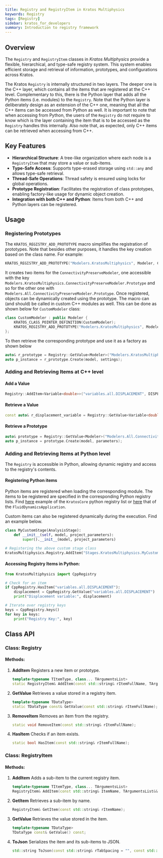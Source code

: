 ```yaml
---
title: Registry and RegistryItem in Kratos Multiphysics
keywords: Registry
tags: [Registry]
sidebar: kratos_for_developers
summary: Introduction to registry framework
---
```


## Overview

The `Registry` and `RegistryItem` classes in *Kratos Multiphysics* provide a flexible, hierarchical, and type-safe registry system. This system enables efficient storage and retrieval of information, prototypes, and configurations across Kratos.

The Kratos `Registry` is internally structured in two layers. The deeper one is the C++ layer, which contains all the items that are registered at the C++ level. Complementary to this, there is the Python layer that adds all the Python items (i.e. modules) to the `Registry`. Note that the Python layer is deliberately design as an extension of the C++ one, meaning that all the C++ items can be accessed from Python as well. It is important to note that when accessing from Python, the users of the `Registry` do not require to know which is the layer containing the item that is to be accessed as the `Registry` handles this internally. Also note that, as expected, only C++ items can be retrieved when accessing from C++.

## Key Features

- **Hierarchical Structure**: A tree-like organization where each node is a `RegistryItem` that may store a value or sub-items.
- **Type-Safe Access**: Supports type-erased storage using `std::any` and allows type-safe retrieval.
- **Thread-Safe Operations**: Thread safety is ensured using locks for global operations.
- **Prototype Registration**: Facilitates the registration of class prototypes, enabling factory-like usage for dynamic object creation.
- **Integration with both C++ and Python**: Items from both C++ and Python layers can be registered.

## Usage

### **Registering Prototypes**

The `KRATOS_REGISTRY_ADD_PROTOTYPE` macro simplifies the registration of prototypes. Note that besides other purposes, it handles the key creation based on the class name. For example:

```cpp
KRATOS_REGISTRY_ADD_PROTOTYPE("Modelers.KratosMultiphysics", Modeler, ConnectivityPreserveModeler)
```

It creates two items for the `ConnectivityPreserveModeler`, one accessible with the key `Modelers.KratosMultiphysics.ConnectivityPreserveModeler.Prototype` and so for the other one with `Modelers.All.ConnectivityPreserveModeler.Prototype`. Once registered, objects can be dynamically created using the prototype. The macro can (and should) be called in custom C++ modules as well. This can be done as shown below for `CustomModeler` class:

```cpp
class CustomModeler : public Modeler {
    KRATOS_CLASS_POINTER_DEFINITION(CustomModeler);
    KRATOS_REGISTRY_ADD_PROTOTYPE("Modelers.KratosMultiphysics", Modeler, CustomModeler)
};
```

To then retrieve the corresponding prototype and use it as a factory as shown below

```cpp
auto& r_prototype = Registry::GetValue<Modeler>("Modelers.KratosMultiphysics.CustomModeler.Prototype");
auto p_instance = r_prototype.Create(model, settings);
```

### **Adding and Retrieving Items at C++ level**

#### **Add a Value**

```cpp
Registry::AddItem<Variable<double>>("variables.all.DISPLACEMENT", DISPLACEMENT);
```

#### **Retrieve a Value**

```cpp
const auto& r_displacement_variable = Registry::GetValue<Variable<double>>("variables.all.DISPLACEMENT");
```

#### **Retrieve a Prototype**

```cpp
auto& prototype = Registry::GetValue<Modeler>("Modelers.All.ConnectivityPreserveModeler.Prototype");
auto p_instance = prototype.Create(model, parameters);
```

### **Adding and Retrieving Items at Python level**

The `Registry` is accessible in Python, allowing dynamic registry and access to the registry's contents.

#### Registering Python items

Python items are registered when loading the corresponding module. The items to be registered are specified in the corresponding Python registry lists. Find [here](https://github.com/KratosMultiphysics/Kratos/blob/master/kratos/python_interface/python_registry_lists.py) example of the `KratosCore` python registry list or [here](https://github.com/KratosMultiphysics/Kratos/blob/master/applications/FluidDynamicsApplication/python_registry_lists.py) that of the `FluidDynamicsApplication`.

Custom items can also be registered dynamically during the execution. Find an example below.

```python
class MyCustomStage(AnalysisStage):
    def __init__(self, model, project_parameters):
        super().__init__(model, project_parameters)

# Registering the above custom stage class
KratosMultiphysics.Registry.AddItem("Stages.KratosMultiphysics.MyCustomStage.ClassName", "MyCustomStage")
```

#### Accessing Registry Items in Python:

```python
from KratosMultiphysics import CppRegistry

# Check for an item
if CppRegistry.HasItem("variables.all.DISPLACEMENT"):
    displacement = CppRegistry.GetValue("variables.all.DISPLACEMENT")
    print("Displacement variable:", displacement)

# Iterate over registry keys
keys = CppRegistry.keys()
for key in keys:
    print("Registry Key:", key)
```

## Class API

### **Class: Registry**

#### Methods:

1. **AddItem**
   Registers a new item or prototype.
   ```cpp
   template<typename TItemType, class... TArgumentsList>
   static RegistryItem& AddItem(const std::string& rItemFullName, TArgumentsList&&... Arguments);
   ```

2. **GetValue**
   Retrieves a value stored in a registry item.
   ```cpp
   template<typename TDataType>
   static TDataType const& GetValue(const std::string& rItemFullName);
   ```

3. **RemoveItem**
   Removes an item from the registry.
   ```cpp
   static void RemoveItem(const std::string& rItemFullName);
   ```

4. **HasItem**
   Checks if an item exists.
   ```cpp
   static bool HasItem(const std::string& rItemFullName);
   ```

### **Class: RegistryItem**

#### Methods:

1. **AddItem**
   Adds a sub-item to the current registry item.
   ```cpp
   template<typename TItemType, class... TArgumentsList>
   RegistryItem& AddItem(const std::string& ItemName, TArgumentsList&&... Arguments);
   ```

2. **GetItem**
   Retrieves a sub-item by name.
   ```cpp
   RegistryItem& GetItem(const std::string& rItemName);
   ```

3. **GetValue**
   Retrieves the value stored in the item.
   ```cpp
   template<typename TDataType>
   TDataType const& GetValue() const;
   ```

4. **ToJson**
   Serializes the item and its sub-items to JSON.
   ```cpp
   std::string ToJson(const std::string& rTabSpacing = "", const std::size_t Level = 0) const;
   ```